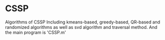 # CSSP
Algorithms of CSSP
Including kmeans-based, greedy-based, QR-based and randomized algorithms as well as svd algorithm and traversal method.
And the main program is 'CSSP.m'

